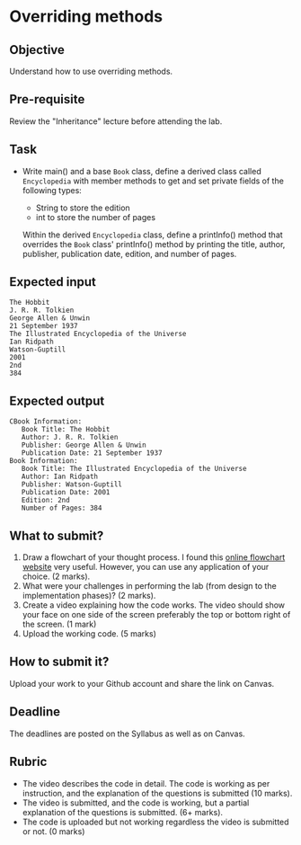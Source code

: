 # Overriding methods

## Objective
Understand how to use overriding methods.

## Pre-requisite
Review the "Inheritance" lecture before attending the lab. 

## Task
- Write main() and a base `Book` class, define a derived class called `Encyclopedia` with member methods to get and set private fields of the following types:

  - String to store the edition
  - int to store the number of pages

  Within the derived `Encyclopedia` class, define a printInfo() method that overrides the `Book` class' printInfo() method by printing the title, author, publisher, publication date, edition, and number of pages.

## Expected input
```
The Hobbit
J. R. R. Tolkien
George Allen & Unwin
21 September 1937
The Illustrated Encyclopedia of the Universe
Ian Ridpath
Watson-Guptill
2001
2nd
384
```
## Expected output
```Course Information:
CBook Information: 
   Book Title: The Hobbit
   Author: J. R. R. Tolkien
   Publisher: George Allen & Unwin
   Publication Date: 21 September 1937
Book Information: 
   Book Title: The Illustrated Encyclopedia of the Universe
   Author: Ian Ridpath
   Publisher: Watson-Guptill
   Publication Date: 2001
   Edition: 2nd
   Number of Pages: 384
```
## What to submit?
1. Draw a flowchart of your thought process. I found this [online flowchart website](http://www.draw.io) very useful. However, you can use any application of your choice. (2 marks).  
2. What were your challenges in performing the lab (from design to the implementation phases)? (2 marks).  
3. Create a video explaining how the code works. The video should show your face on one side of the screen preferably the top or bottom right of the screen. (1 mark)
4. Upload the working code. (5 marks)

## How to submit it?
Upload your work to your Github account and share the link on Canvas.

## Deadline
The deadlines are posted on the Syllabus as well as on Canvas.

## Rubric
- The video describes the code in detail. The code is working as per instruction, and the explanation of the questions is submitted (10 marks).  
- The video is submitted, and the code is working, but a partial explanation of the questions is submitted. (6+ marks).  
- The code is uploaded but not working regardless the video is submitted or not. (0 marks)
